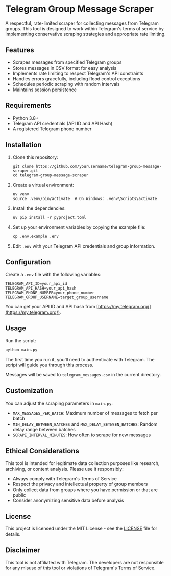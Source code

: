 # Telegram Group Message Scraper

A respectful, rate-limited scraper for collecting messages from Telegram groups. This tool is designed to work within Telegram's terms of service by implementing conservative scraping strategies and appropriate rate limiting.

## Features

- Scrapes messages from specified Telegram groups
- Stores messages in CSV format for easy analysis
- Implements rate limiting to respect Telegram's API constraints
- Handles errors gracefully, including flood control exceptions
- Schedules periodic scraping with random intervals
- Maintains session persistence

## Requirements

- Python 3.8+
- Telegram API credentials (API ID and API Hash)
- A registered Telegram phone number

## Installation

1. Clone this repository:
   ```
   git clone https://github.com/yourusername/telegram-group-message-scraper.git
   cd telegram-group-message-scraper
   ```

2. Create a virtual environment:
   ```
   uv venv
   source .venv/bin/activate  # On Windows: .venv\Scripts\activate
   ```

3. Install the dependencies:
   ```
   uv pip install -r pyproject.toml
   ```

4. Set up your environment variables by copying the example file:
   ```
   cp .env.example .env
   ```

5. Edit `.env` with your Telegram API credentials and group information.

## Configuration

Create a `.env` file with the following variables:

```
TELEGRAM_API_ID=your_api_id
TELEGRAM_API_HASH=your_api_hash
TELEGRAM_PHONE_NUMBER=your_phone_number
TELEGRAM_GROUP_USERNAME=target_group_username
```

You can get your API ID and API hash from [https://my.telegram.org/](https://my.telegram.org/).

## Usage

Run the script:

```
python main.py
```

The first time you run it, you'll need to authenticate with Telegram. The script will guide you through this process.

Messages will be saved to `telegram_messages.csv` in the current directory.

## Customization

You can adjust the scraping parameters in `main.py`:

- `MAX_MESSAGES_PER_BATCH`: Maximum number of messages to fetch per batch
- `MIN_DELAY_BETWEEN_BATCHES` and `MAX_DELAY_BETWEEN_BATCHES`: Random delay range between batches
- `SCRAPE_INTERVAL_MINUTES`: How often to scrape for new messages

## Ethical Considerations

This tool is intended for legitimate data collection purposes like research, archiving, or content analysis. Please use it responsibly:

- Always comply with Telegram's Terms of Service
- Respect the privacy and intellectual property of group members
- Only collect data from groups where you have permission or that are public
- Consider anonymizing sensitive data before analysis

## License

This project is licensed under the MIT License - see the [LICENSE](LICENSE) file for details.

## Disclaimer

This tool is not affiliated with Telegram. The developers are not responsible for any misuse of this tool or violations of Telegram's Terms of Service.
